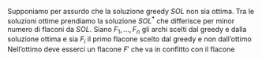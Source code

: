 Supponiamo per assurdo che la soluzione greedy $SOL$ non sia ottima. Tra le soluzioni ottime prendiamo la soluzione $SOL^*$ che differisce per minor numero di flaconi da $SOL$.
Siano $F_{1},\dots ,F_{n}$ gli archi scelti dal greedy e dalla soluzione ottima e sia $F_{i}$ il primo flacone scelto dal greedy e non dall’ottimo
Nell’ottimo deve esserci un flacone $F'$ che va in conflitto con il flacone 